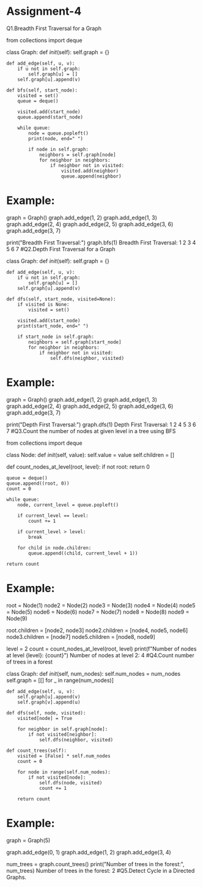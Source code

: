 # Assignment-4
Q1.Breadth First Traversal for a Graph

from collections import deque

class Graph:
    def _init_(self):
        self.graph = {}

    def add_edge(self, u, v):
        if u not in self.graph:
            self.graph[u] = []
        self.graph[u].append(v)

    def bfs(self, start_node):
        visited = set()
        queue = deque()

        visited.add(start_node)
        queue.append(start_node)

        while queue:
            node = queue.popleft()
            print(node, end=" ")

            if node in self.graph:
                neighbors = self.graph[node]
                for neighbor in neighbors:
                    if neighbor not in visited:
                        visited.add(neighbor)
                        queue.append(neighbor)

# Example:
graph = Graph()
graph.add_edge(1, 2)
graph.add_edge(1, 3)
graph.add_edge(2, 4)
graph.add_edge(2, 5)
graph.add_edge(3, 6)
graph.add_edge(3, 7)

print("Breadth First Traversal:")
graph.bfs(1)
Breadth First Traversal:
1 2 3 4 5 6 7 
#Q2.Depth First Traversal for a Graph

class Graph:
    def _init_(self):
        self.graph = {}

    def add_edge(self, u, v):
        if u not in self.graph:
            self.graph[u] = []
        self.graph[u].append(v)

    def dfs(self, start_node, visited=None):
        if visited is None:
            visited = set()

        visited.add(start_node)
        print(start_node, end=" ")

        if start_node in self.graph:
            neighbors = self.graph[start_node]
            for neighbor in neighbors:
                if neighbor not in visited:
                    self.dfs(neighbor, visited)

# Example:
graph = Graph()
graph.add_edge(1, 2)
graph.add_edge(1, 3)
graph.add_edge(2, 4)
graph.add_edge(2, 5)
graph.add_edge(3, 6)
graph.add_edge(3, 7)

print("Depth First Traversal:")
graph.dfs(1)
Depth First Traversal:
1 2 4 5 3 6 7 
#Q3.Count the number of nodes at given level in a tree using BFS

from collections import deque

class Node:
    def _init_(self, value):
        self.value = value
        self.children = []

def count_nodes_at_level(root, level):
    if not root:
        return 0

    queue = deque()
    queue.append((root, 0))
    count = 0

    while queue:
        node, current_level = queue.popleft()

        if current_level == level:
            count += 1

        if current_level > level:
            break

        for child in node.children:
            queue.append((child, current_level + 1))

    return count

# Example:
root = Node(1)
node2 = Node(2)
node3 = Node(3)
node4 = Node(4)
node5 = Node(5)
node6 = Node(6)
node7 = Node(7)
node8 = Node(8)
node9 = Node(9)

root.children = [node2, node3]
node2.children = [node4, node5, node6]
node3.children = [node7]
node5.children = [node8, node9]

level = 2
count = count_nodes_at_level(root, level)
print(f"Number of nodes at level {level}: {count}")
Number of nodes at level 2: 4
#Q4.Count number of trees in a forest

class Graph:
    def _init_(self, num_nodes):
        self.num_nodes = num_nodes
        self.graph = [[] for _ in range(num_nodes)]

    def add_edge(self, u, v):
        self.graph[u].append(v)
        self.graph[v].append(u)

    def dfs(self, node, visited):
        visited[node] = True

        for neighbor in self.graph[node]:
            if not visited[neighbor]:
                self.dfs(neighbor, visited)

    def count_trees(self):
        visited = [False] * self.num_nodes
        count = 0

        for node in range(self.num_nodes):
            if not visited[node]:
                self.dfs(node, visited)
                count += 1

        return count

# Example:
graph = Graph(5)  

graph.add_edge(0, 1)
graph.add_edge(1, 2)
graph.add_edge(3, 4)

num_trees = graph.count_trees()
print("Number of trees in the forest:", num_trees)
Number of trees in the forest: 2
#Q5.Detect Cycle in a Directed Graphs.
